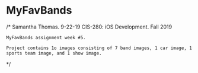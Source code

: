 # MyFavBands

/*
    Samantha Thomas.
    9-22-19
    CIS-280: iOS Development.
    Fall 2019
    
    MyFavBands assignment week #5.
    
    Project contains 1o images consisting of 7 band images, 1 car image, 1 sports team image, and 1 show image.
*/
